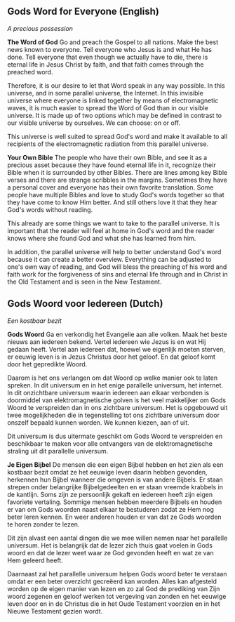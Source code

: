 ## Gods Word for Everyone (English)
*A precious possession*

**The Word of God**
Go and preach the Gospel to all nations. Make the best news known to everyone. Tell everyone who Jesus is and what He has done. Tell everyone that even though we actually have to die, there is eternal life in Jesus Christ by faith, and that faith comes through the preached word.

Therefore, it is our desire to let that Word speak in any way possible. In this universe, and in some parallel universe, the Internet. In this invisible universe where everyone is linked together by means of electromagnetic waves, it is much easier to spread the Word of God than in our visible universe. It is made up of two options which may be defined in contrast to our visible universe by ourselves. We can choose: on or off.

This universe is well suited to spread God's word and make it available to all recipients of the electromagnetic radiation from this parallel universe.


**Your Own Bible**
The people who have their own Bible, and see it as a precious asset because they have found eternal life in it, recognize their Bible when it is surrounded by other Bibles. There are lines among key Bible verses and there are strange scribbles in the margins. Sometimes they have a personal cover and everyone has their own favorite translation. Some people have multiple Bibles and love to study God's words together so that they have come to know Him better. And still others love it that they hear God's words without reading.

This already are some things we want to take to the parallel universe. It is important that the reader will feel at home in God's word and the reader knows where she found God and what she has learned from him.

In addition, the parallel universe will help to better understand God's word because it can create a better overview. Everything can be adjusted to one's own way of reading, and God will bless the preaching of his word and faith work for the forgiveness of sins and eternal life through and in Christ in the Old Testament and is seen in the New Testament.

## Gods Woord voor Iedereen (Dutch)
*Een kostbaar bezit*

**Gods Woord**
Ga en verkondig het Evangelie aan alle volken. Maak het beste nieuws aan iedereen bekend. Vertel iedereen wie Jezus is en wat Hij gedaan heeft. Vertel aan iedereen dat, hoewel we eigenlijk moeten sterven, er eeuwig leven is in Jezus Christus door het geloof. En dat geloof komt door het gepredikte Woord. 

Daarom is het ons verlangen om dat Woord op welke manier ook te laten spreken. In dit universum en in het enige parallelle universum, het internet. In dit onzichtbare universum waarin iedereen aan elkaar verbonden is doormiddel van elektromagnetische golven is het veel makkelijker om Gods Woord te verspreiden dan in ons zichtbare universum. Het is opgebouwd uit twee mogelijkheden die in tegenstelling tot ons zichtbare universum door onszelf bepaald kunnen worden. We kunnen kiezen, aan of uit.

Dit universum is dus uitermate geschikt om Gods Woord te verspreiden en beschikbaar te maken voor alle ontvangers van de elektromagnetische straling uit dit parallelle universum. 


**Je Eigen Bijbel**
De mensen die een eigen Bijbel hebben en het zien als een kostbaar bezit omdat ze het eeuwige leven daarin hebben gevonden, herkennen hun Bijbel wanneer die omgeven is van andere Bijbels. Er staan strepen onder belangrijke Bijbelgedeelten en er staan vreemde krabbels in de kantlijn. Soms zijn ze persoonlijk gekaft en iedereen heeft zijn eigen favoriete vertaling. Sommige mensen hebben meerdere Bijbels en houden er van om Gods woorden naast elkaar te bestuderen zodat ze Hem nog beter leren kennen. En weer anderen houden er van dat ze Gods woorden te horen zonder te lezen. 

Dit zijn alvast een aantal dingen die we mee willen nemen naar het parallelle universum. Het is belangrijk dat de lezer zich thuis gaat voelen in Gods woord en dat de lezer weet waar ze God gevonden heeft en wat ze van Hem geleerd heeft.

Daarnaast zal het parallelle universum helpen Gods woord beter te verstaan omdat er een beter overzicht gecreëerd kan worden. Alles kan afgesteld worden op de eigen manier van lezen en zo zal God de prediking van Zijn woord zegenen en geloof werken tot vergeving van zonden en het eeuwige leven door en in de Christus die in het Oude Testament voorzien en in het Nieuwe Testament gezien wordt. 